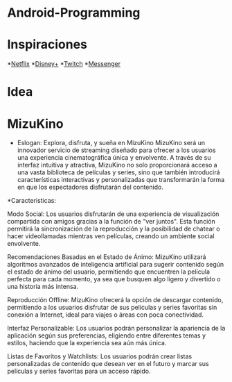 # Android-Programming
# Inspiraciones
*[Netflix](https://netflix.com)
*[Disney+](https://disneyplus.com)
*[Twitch](https://twitch.tv)
*[Messenger](https://messenger.com)
# Idea
# MizuKino
* Eslogan: Explora, disfruta, y sueña en MizuKino
MizuKino será un innovador servicio de streaming diseñado para ofrecer a los usuarios una experiencia cinematográfica única y envolvente. A través de su interfaz intuitiva y atractiva, MizuKino no solo proporcionará acceso a una vasta biblioteca de películas y series, sino que también introducirá características interactivas y personalizadas que transformarán la forma en que los espectadores disfrutarán del contenido.

*Caracteristicas:

Modo Social:
Los usuarios disfrutarán de una experiencia de visualización compartida con amigos gracias a la función de "ver juntos". Esta función permitirá la sincronización de la reproducción y la posibilidad de chatear o hacer videollamadas mientras ven películas, creando un ambiente social envolvente.

Recomendaciones Basadas en el Estado de Ánimo:
MizuKino utilizará algoritmos avanzados de inteligencia artificial para sugerir contenido según el estado de ánimo del usuario, permitiendo que encuentren la película perfecta para cada momento, ya sea que busquen algo ligero y divertido o una historia más intensa.

Reproducción Offline:
MizuKino ofrecerá la opción de descargar contenido, permitiendo a los usuarios disfrutar de sus películas y series favoritas sin conexión a Internet, ideal para viajes o áreas con poca conectividad.

Interfaz Personalizable:
Los usuarios podrán personalizar la apariencia de la aplicación según sus preferencias, eligiendo entre diferentes temas y estilos, haciendo que la experiencia sea aún más única.

Listas de Favoritos y Watchlists:
Los usuarios podrán crear listas personalizadas de contenido que desean ver en el futuro y marcar sus películas y series favoritas para un acceso rápido.
